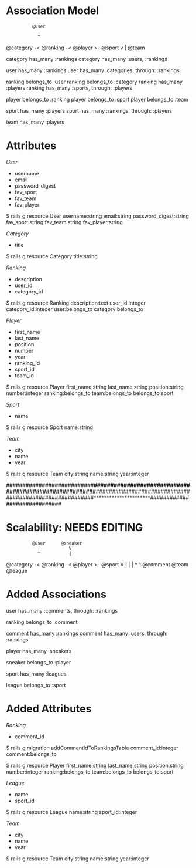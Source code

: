 # Association Model

              @user      
                |           
                ^           
@category -< @ranking -< @player >- @sport
                            v
                            |
                          @team

category has_many :rankings
category has_many :users, :rankings

user has_many :rankings
user has_many :categories, through: :rankings

ranking belongs_to :user
ranking belongs_to :category
ranking has_many :players
ranking has_many :sports, through: :players

player belongs_to :ranking
player belongs_to :sport
player belongs_to :team

sport has_many :players
sport has_many :rankings, through: :players

team has_many :players

# Attributes

*User*
* username
* email
* password_digest
* fav_sport
* fav_team
* fav_player

$ rails g resource User username:string email:string password_digest:string fav_sport:string fav_team:string fav_player:string

*Category*
* title

$ rails g resource Category title:string

*Ranking*
* description
* user_id
* category_id

$ rails g resource Ranking description:text user_id:integer category_id:integer  user:belongs_to category:belongs_to

*Player*
* first_name
* last_name
* position
* number
* year
* ranking_id
* sport_id
* team_id

$ rails g resource Player first_name:string last_name:string position:string number:integer ranking:belongs_to team:belongs_to belongs_to:sport

*Sport*
* name

$ rails g resource Sport name:string

*Team*
* city
* name
* year

$ rails g resource Team city:string name:string year:integer

###########################**********************#############################
###########################**********************#############################
###########################**********************#############################

# Scalability: NEEDS EDITING


              @user      @sneaker   
                |           V         
                ^           |         
@category -< @ranking -< @player >- @sport
                V           |          |
                |           ^          ^
            @comment      @team     @league


# Added Associations
user has_many :comments, through: :rankings

ranking belongs_to :comment

comment has_many :rankings
comment has_many :users, through: :rankings

player has_many :sneakers

sneaker belongs_to :player

sport has_many :leagues

league belongs_to :sport


# Added Attributes
*Ranking*
* comment_id

$ rails g migration addCommentIdToRankingsTable comment_id:integer comment:belongs_to

$ rails g resource Player first_name:string last_name:string position:string number:integer ranking:belongs_to team:belongs_to belongs_to:sport

*League*
* name
* sport_id

$ rails g resource League name:string sport_id:integer

*Team*
* city
* name
* year

$ rails g resource Team city:string name:string year:integer
